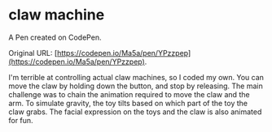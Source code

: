 # claw machine

A Pen created on CodePen.

Original URL: [https://codepen.io/Ma5a/pen/YPzzpep](https://codepen.io/Ma5a/pen/YPzzpep).

I'm terrible at controlling actual claw machines, so I coded my own. You can move the claw by holding down the button, and stop by releasing. The main challenge was to chain the animation required to move the claw and the arm. To simulate gravity, the toy tilts based on which part of the toy the claw grabs. The facial expression on the toys and the claw is also animated for fun.